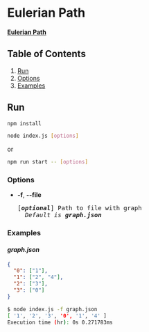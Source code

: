 # Eulerian Path

**[Eulerian Path](https://en.wikipedia.org/wiki/Eulerian_path)**

## Table of Contents

1. [Run](#run)
2. [Options](#options)
3. [Examples](#examples)

## Run

```bash
npm install
```

```bash
node index.js [options]
```

or

```bash
npm run start -- [options]
```

### Options

- **-f**, **--file**

    <pre>[<em><b>optional</b></em>] Path to file with graph
    <em>Default is <b>graph.json</b></em></pre>

### Examples

#### _graph.json_

```json
{
  "0": ["1"],
  "1": ["2", "4"],
  "2": ["3"],
  "3": ["0"]
}
```

```bash
$ node index.js -f graph.json
[ '1', '2', '3', '0', '1', '4' ]
Execution time (hr): 0s 0.271783ms
```
